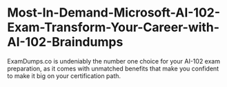 # Most-In-Demand-Microsoft-AI-102-Exam-Transform-Your-Career-with-AI-102-Braindumps
ExamDumps.co is undeniably the number one choice for your AI-102 exam preparation, as it comes with unmatched benefits that make you confident to make it big on your certification path.
